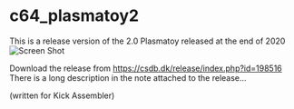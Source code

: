 # c64_plasmatoy2

This is a release version of the 2.0 Plasmatoy released at the end of 2020
![Screen Shot](https://csdb.dk/gfx/releases/198000/198516.png)

Download the release from https://csdb.dk/release/index.php?id=198516
There is a long description in the note attached to the release...

(written for Kick Assembler)
 
